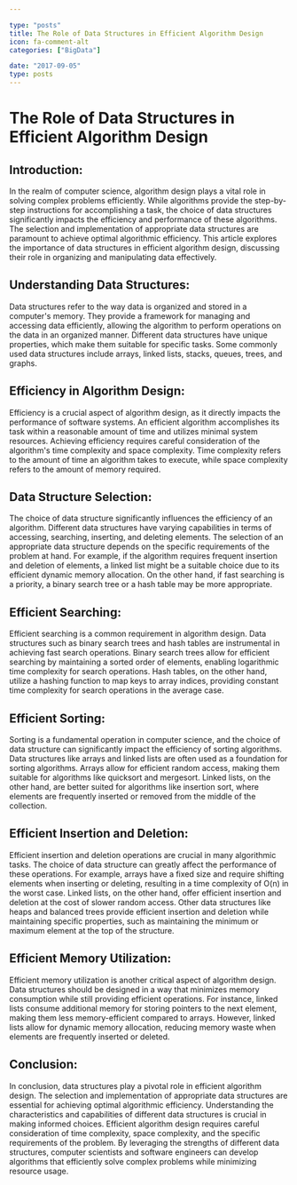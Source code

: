 ```yaml
---

type: "posts"
title: The Role of Data Structures in Efficient Algorithm Design
icon: fa-comment-alt
categories: ["BigData"]

date: "2017-09-05"
type: posts
---
```





# The Role of Data Structures in Efficient Algorithm Design

## Introduction:
In the realm of computer science, algorithm design plays a vital role in solving complex problems efficiently. While algorithms provide the step-by-step instructions for accomplishing a task, the choice of data structures significantly impacts the efficiency and performance of these algorithms. The selection and implementation of appropriate data structures are paramount to achieve optimal algorithmic efficiency. This article explores the importance of data structures in efficient algorithm design, discussing their role in organizing and manipulating data effectively.

## Understanding Data Structures:
Data structures refer to the way data is organized and stored in a computer's memory. They provide a framework for managing and accessing data efficiently, allowing the algorithm to perform operations on the data in an organized manner. Different data structures have unique properties, which make them suitable for specific tasks. Some commonly used data structures include arrays, linked lists, stacks, queues, trees, and graphs.

## Efficiency in Algorithm Design:
Efficiency is a crucial aspect of algorithm design, as it directly impacts the performance of software systems. An efficient algorithm accomplishes its task within a reasonable amount of time and utilizes minimal system resources. Achieving efficiency requires careful consideration of the algorithm's time complexity and space complexity. Time complexity refers to the amount of time an algorithm takes to execute, while space complexity refers to the amount of memory required.

## Data Structure Selection:
The choice of data structure significantly influences the efficiency of an algorithm. Different data structures have varying capabilities in terms of accessing, searching, inserting, and deleting elements. The selection of an appropriate data structure depends on the specific requirements of the problem at hand. For example, if the algorithm requires frequent insertion and deletion of elements, a linked list might be a suitable choice due to its efficient dynamic memory allocation. On the other hand, if fast searching is a priority, a binary search tree or a hash table may be more appropriate.

## Efficient Searching:
Efficient searching is a common requirement in algorithm design. Data structures such as binary search trees and hash tables are instrumental in achieving fast search operations. Binary search trees allow for efficient searching by maintaining a sorted order of elements, enabling logarithmic time complexity for search operations. Hash tables, on the other hand, utilize a hashing function to map keys to array indices, providing constant time complexity for search operations in the average case.

## Efficient Sorting:
Sorting is a fundamental operation in computer science, and the choice of data structure can significantly impact the efficiency of sorting algorithms. Data structures like arrays and linked lists are often used as a foundation for sorting algorithms. Arrays allow for efficient random access, making them suitable for algorithms like quicksort and mergesort. Linked lists, on the other hand, are better suited for algorithms like insertion sort, where elements are frequently inserted or removed from the middle of the collection.

## Efficient Insertion and Deletion:
Efficient insertion and deletion operations are crucial in many algorithmic tasks. The choice of data structure can greatly affect the performance of these operations. For example, arrays have a fixed size and require shifting elements when inserting or deleting, resulting in a time complexity of O(n) in the worst case. Linked lists, on the other hand, offer efficient insertion and deletion at the cost of slower random access. Other data structures like heaps and balanced trees provide efficient insertion and deletion while maintaining specific properties, such as maintaining the minimum or maximum element at the top of the structure.

## Efficient Memory Utilization:
Efficient memory utilization is another critical aspect of algorithm design. Data structures should be designed in a way that minimizes memory consumption while still providing efficient operations. For instance, linked lists consume additional memory for storing pointers to the next element, making them less memory-efficient compared to arrays. However, linked lists allow for dynamic memory allocation, reducing memory waste when elements are frequently inserted or deleted.

## Conclusion:
In conclusion, data structures play a pivotal role in efficient algorithm design. The selection and implementation of appropriate data structures are essential for achieving optimal algorithmic efficiency. Understanding the characteristics and capabilities of different data structures is crucial in making informed choices. Efficient algorithm design requires careful consideration of time complexity, space complexity, and the specific requirements of the problem. By leveraging the strengths of different data structures, computer scientists and software engineers can develop algorithms that efficiently solve complex problems while minimizing resource usage.